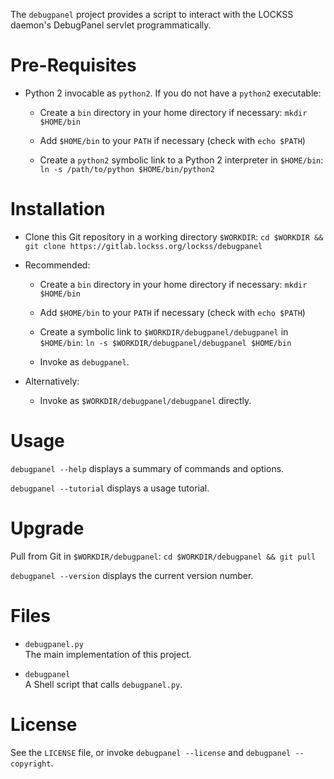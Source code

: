 The `debugpanel` project provides a script to interact with the LOCKSS daemon's
DebugPanel servlet programmatically.

Pre-Requisites
==============

* Python 2 invocable as `python2`. If you do not have a `python2` executable:

  * Create a `bin` directory in your home directory if necessary:
    `mkdir $HOME/bin`
  
  * Add `$HOME/bin` to your `PATH` if necessary (check with `echo $PATH`)
  
  * Create a `python2` symbolic link to a Python 2 interpreter in `$HOME/bin`:
    `ln -s /path/to/python $HOME/bin/python2`

Installation
============

* Clone this Git repository in a working directory `$WORKDIR`:
  `cd $WORKDIR && git clone https://gitlab.lockss.org/lockss/debugpanel`

* Recommended:

  * Create a `bin` directory in your home directory if necessary:
    `mkdir $HOME/bin`
  
  * Add `$HOME/bin` to your `PATH` if necessary (check with `echo $PATH`)
  
  * Create a symbolic link to `$WORKDIR/debugpanel/debugpanel` in `$HOME/bin`:
    `ln -s $WORKDIR/debugpanel/debugpanel $HOME/bin`

  * Invoke as `debugpanel`.

* Alternatively:
 
  * Invoke as `$WORKDIR/debugpanel/debugpanel` directly.

Usage
=====

`debugpanel --help` displays a summary of commands and options.

`debugpanel --tutorial` displays a usage tutorial.

Upgrade
=======

Pull from Git in `$WORKDIR/debugpanel`:
`cd $WORKDIR/debugpanel && git pull`

`debugpanel --version` displays the current version number.

Files
=====

* `debugpanel.py`  
  The main implementation of this project.

* `debugpanel`  
  A Shell script that calls `debugpanel.py`.

License
=======

See the `LICENSE` file, or invoke `debugpanel --license` and
`debugpanel --copyright`.
